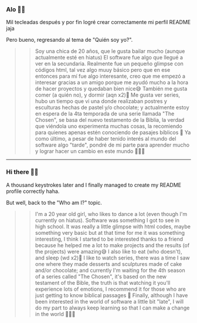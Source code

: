 ### Alo 👋🏽 
Mil tecleadas después y por fin logré crear correctamente mi perfil README jaja

Pero bueno, regresando al tema de "Quién soy yo?". 
>> Soy una chica de 20 años, que le gusta bailar mucho (aunque actualmente esté en hiatus)
>> El software fue algo que llegué a ver en la secundaria. Realmente fue un pequeño glimpse con códigos html, tal vez algo muuy básico pero que en ese entonces para mí fue algo interesante, creo que me empezó a interesar gracias a un amigo porque me ayudó mucho a la hora de hacer proyectos y quedaban bien nice😅
>> También me gusta comer (a quién no), y dormir (aqn x2)🤣
>> Me gusta ver series, hubo un tiempo que vi una donde realizaban postres y esculturas hechas de pastel y/o chocolate; y actualmente estoy en espera de la 4ta temporada de una serie llamada "The Chosen", se basa del nuevo testamento de la Biblia, la verdad que viéndola uno experimenta muchas cosas, la recomiendo para quienes apenas estén conociendo de pasajes bíblicos 🦋
>> Ya como último, a pesar de haber tenido interés al mundo del software algo "tarde", pondré de mi parte para aprender mucho y lograr hacer un cambio en este mundo 🙏🏽✨

--------------------------------------------------------------------------------

### Hi there 👋🏽 
A thousand keystrokes later and I finally managed to create my README profile correctly haha.

But well, back to the "Who am I?" topic. 
>> I'm a 20 year old girl, who likes to dance a lot (even though I'm currently on hiatus).
>> Software was something I got to see in high school. It was really a little glimpse with html codes, maybe something very basic but at that time for me it was something interesting, I think I started to be interested thanks to a friend because he helped me a lot to make projects and the results (of the projects) were amazing😅
>> I also like to eat (who doesn't), and sleep (wd x2)🤣
>> I like to watch series, there was a time I saw one where they made desserts and sculptures made of cake and/or chocolate; and currently I'm waiting for the 4th season of a series called "The Chosen", it's based on the new testament of the Bible, the truth is that watching it you'll experience lots  of emotions, I recommend it for those who are just getting to know biblical passages 🦋
>> Finally, although I have been interested in the world of software a little bit "late", I will do my part to always keep learning so that I can make a change in the world 🙏🏽✨


